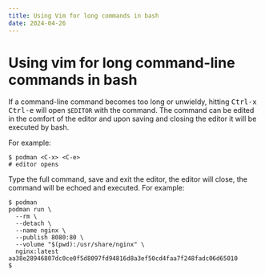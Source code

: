 ```yaml
---
title: Using Vim for long commands in bash
date: 2024-04-26
---
```


# Using vim for long command-line commands in bash

If a command-line command becomes too long or unwieldy, hitting
<kbd>Ctrl-x</kbd> <kbd>Ctrl-e</kbd> will open `$EDITOR` with the command. The
command can be edited in the comfort of the editor and upon saving and closing
the editor it will be executed by bash.

For example:

```shell
$ podman <C-x> <C-e>
# editor opens
```

Type the full command, save and exit the editor, the editor will close, the
command will be echoed and executed. For example:

```shell
$ podman
podman run \
  --rm \
  --detach \
  --name nginx \
  --publish 8080:80 \
  --volume "$(pwd):/usr/share/nginx" \
  nginx:latest
aa38e28946807dc0ce0f5d8097fd94816d8a3ef50cd4faa7f248fadc06d65010
$
```
